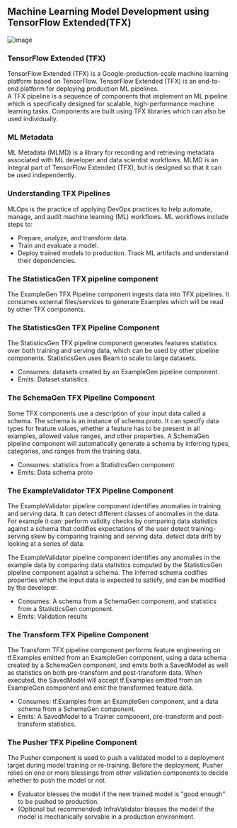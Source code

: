## Machine Learning Model Development using TensorFlow Extended(TFX)
![image](https://user-images.githubusercontent.com/23136710/124017377-51ef9900-d9ef-11eb-993b-f97738ce10ed.png)

### TensorFlow Extended (TFX) 
TensorFlow Extended (TFX) is a Google-production-scale machine learning platform based on TensorFlow. TensorFlow Extended (TFX) is an end-to-end platform for deploying production ML pipelines.</br>
A TFX pipeline is a sequence of components that implement an ML pipeline which is specifically designed for scalable, high-performance machine learning tasks. Components are built using TFX libraries which can also be used individually.

### ML Metadata
ML Metadata (MLMD) is a library for recording and retrieving metadata associated with ML developer and data scientist workflows. MLMD is an integral part of TensorFlow Extended (TFX), but is designed so that it can be used independently.
### Understanding TFX Pipelines
MLOps is the practice of applying DevOps practices to help automate, manage, and audit machine learning (ML) workflows. ML workflows include steps to:
* Prepare, analyze, and transform data.
* Train and evaluate a model.
*  Deploy trained models to production.
Track ML artifacts and understand their dependencies.

### The StatisticsGen TFX pipeline component
The ExampleGen TFX Pipeline component ingests data into TFX pipelines. It consumes external files/services to generate Examples which will be read by other TFX components. 

### The StatisticsGen TFX Pipeline Component
The StatisticsGen TFX pipeline component generates features statistics over both training and serving data, which can be used by other pipeline components. StatisticsGen uses Beam to scale to large datasets.
* Consumes: datasets created by an ExampleGen pipeline component.
* Emits: Dataset statistics.

### The SchemaGen TFX Pipeline Component
Some TFX components use a description of your input data called a schema. The schema is an instance of schema.proto. It can specify data types for feature values, whether a feature has to be present in all examples, allowed value ranges, and other properties. A SchemaGen pipeline component will automatically generate a schema by inferring types, categories, and ranges from the training data.
* Consumes: statistics from a StatisticsGen component
* Emits: Data schema proto

### The ExampleValidator TFX Pipeline Component
The ExampleValidator pipeline component identifies anomalies in training and serving data. It can detect different classes of anomalies in the data. For example it can: perform validity checks by comparing data statistics against a schema that codifies expectations of the user
detect training-serving skew by comparing training and serving data.
detect data drift by looking at a series of data.

The ExampleValidator pipeline component identifies any anomalies in the example data by comparing data statistics computed by the StatisticsGen pipeline component against a schema. The inferred schema codifies properties which the input data is expected to satisfy, and can be modified by the developer.
* Consumes: A schema from a SchemaGen component, and statistics from a StatisticsGen component.
* Emits: Validation results

### The Transform TFX Pipeline Component
The Transform TFX pipeline component performs feature engineering on tf.Examples emitted from an ExampleGen component, using a data schema created by a SchemaGen component, and emits both a SavedModel as well as statistics on both pre-transform and post-transform data. When executed, the SavedModel will accept tf.Examples emitted from an ExampleGen component and emit the transformed feature data.
* Consumes: tf.Examples from an ExampleGen component, and a data schema from a SchemaGen component.
* Emits: A SavedModel to a Trainer component, pre-transform and post-transform statistics.

### The Pusher TFX Pipeline Component
The Pusher component is used to push a validated model to a deployment target during model training or re-training. Before the deployment, Pusher relies on one or more blessings from other validation components to decide whether to push the model or not.

* Evaluator blesses the model if the new trained model is "good enough" to be pushed to production.
* (Optional but recommended) InfraValidator blesses the model if the model is mechanically servable in a production environment.
